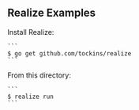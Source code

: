 ## Realize Examples

Install Realize:

    ```
    $ go get github.com/tockins/realize
    ```

From this directory:
 
    ```
    $ realize run 
    ```
